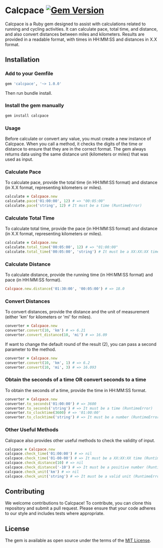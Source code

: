 # Calcpace [![Gem Version](https://badge.fury.io/rb/calcpace.svg)](https://badge.fury.io/rb/calcpace)

Calcpace is a Ruby gem designed to assist with calculations related to running and cycling activities. It can calculate pace, total time, and distance, and also convert distances between miles and kilometers. Results are provided in a readable format, with times in HH:MM:SS and distances in X.X format.

## Installation

### Add to your Gemfile

```ruby
gem 'calcpace', '~> 1.0.0'
```

Then run bundle install.

### Install the gem manually

```bash
gem install calcpace
```

### Usage

 Before calculate or convert any value, you must create a new instance of Calcpace. When you call a method, it checks the digits of the time or distance to ensure that they are in the correct format. The gem always returns data using the same distance unit (kilometers or miles) that was used as input.

### Calculate Pace

To calculate pace, provide the total time (in HH:MM:SS format) and distance (in X.X format, representing kilometers or miles).

```ruby
calculate = Calcpace.new
calculate.pace('01:00:00', 12) # => "00:05:00"
calculate.pace('string', 12) # It must be a time (RuntimeError)
```

### Calculate Total Time

To calculate total time, provide the pace (in HH:MM:SS format) and distance (in X.X format, representing kilometers or miles).

```ruby
calculate = Calcpace.new
calculate.total_time('00:05:00', 12) # => "01:00:00"
calculate.total_time('00:05:00', 'string') # It must be a XX:XX:XX time (RuntimeError)
```

### Calculate Distance

To calculate distance, provide the running time (in HH:MM:SS format) and pace (in HH:MM:SS format).

```ruby
Calcpace.new.distance('01:30:00', '00:05:00') # => 18.0
```

### Convert Distances

To convert distances, provide the distance and the unit of measurement (either 'km' for kilometers or 'mi' for miles).

```ruby
converter = Calcpace.new
converter.convert(10, 'km') # => 6.21
converter.convert_distance(10, 'mi') # => 16.09
```

If want to change the default round of the result (2), you can pass a second parameter to the method.

```ruby
converter = Calcpace.new
converter.convert(10, 'km', 1) # => 6.2
converter.convert(10, 'mi', 3) # => 16.093
```

### Obtain the seconds of a time OR convert seconds to a time

To obtain the seconds of a time, provide the time in HH:MM:SS format.

```ruby
converter = Calcpace.new
converter.to_seconds('01:00:00') # => 3600
converter.to_seconds('string') # => It must be a time (RuntimeError)
converter.to_clocktime(3600) # => '01:00:00'
converter.to_clocktime('string') # => It must be a number (RuntimeError)
```

### Other Useful Methods

Calcpace also provides other useful methods to check the validity of input.

```ruby
calcpace = Calcpace.new
calcpace.check_time('01:00:00') # => nil
calcpace.check_time('01-00-00') # => It must be a XX:XX:XX time (RuntimeError)
calcpace.check_distance(10) # => nil
calcpace.check_distance('-10') # => It must be a positive number (RuntimeError)
calcpace.check_unit('km') # => nil
calcpace.check_unit('string') # => It must be a valid unit (RuntimeError)
```

## Contributing

We welcome contributions to Calcpace! To contribute, you can clone this repository and submit a pull request. Please ensure that your code adheres to our style and includes tests where appropriate.

## License

The gem is available as open source under the terms of the [MIT License](https://opensource.org/licenses/MIT).
